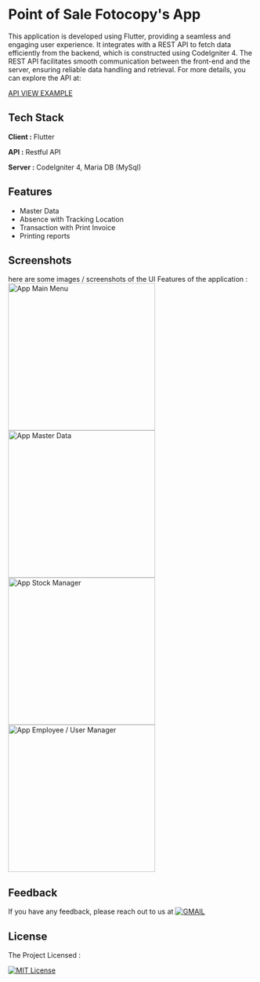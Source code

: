 
# Point of Sale Fotocopy's App

This application is developed using Flutter, providing a seamless and engaging user experience. It integrates with a REST API to fetch data efficiently from the backend, which is constructed using CodeIgniter 4. The REST API facilitates smooth communication between the front-end and the server, ensuring reliable data handling and retrieval. For more details, you can explore the API at:

[API VIEW EXAMPLE](https://wahyudi.barudakkoding.com/fotocopy-api/public/produk)

## Tech Stack

**Client :** Flutter

**API :** Restful API

**Server :** CodeIgniter 4, Maria DB (MySql)


## Features

- Master Data
- Absence with Tracking Location
- Transaction with Print Invoice
- Printing reports


## Screenshots
here are some images / screenshots of the UI Features of the application : <br>
<img src="https://github.com/user-attachments/assets/c10bb385-cd6e-4df1-af97-5b9c133b6e76" alt="App Main Menu" width="300"/>
<img src="https://github.com/user-attachments/assets/a27112fc-00bd-4893-9a9d-ebcd19cc19d2" alt="App Master Data" width="300"/>
<img src="https://github.com/user-attachments/assets/9b02af4f-dc9c-4ca8-9c00-5d37028ac695" alt="App Stock Manager" width="300"/>
<img src="https://github.com/user-attachments/assets/42e9df6f-73b6-44d2-b95f-f9537d7c570f" alt="App Employee / User Manager" width="300"/>
## Feedback

If you have any feedback, please reach out to us at [![GMAIL](https://skillicons.dev/icons?i=gmail)](wawprjct@gmail.com)


## License

The Project Licensed : 

[![MIT License](https://img.shields.io/badge/License-MIT-green.svg)](https://github.com/mwahyudihd/fotocopy-app2/tree/master?tab=MIT-1-ov-file)


